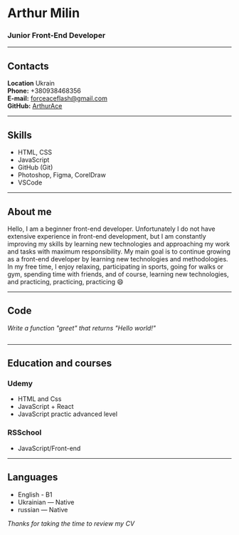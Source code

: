 # Arthur Milin
### Junior Front-End Developer
---
## Contacts  
**Location** Ukrain  
**Phone:** +380938468356  
**E-mail:** [forceaceflash@gmail.com](forceaceflash@gmail.com)  
**GitHub:** [ArthurAce](https://github.com/ArthurAce)

---
## Skills
- HTML, CSS  
- JavaScript  
- GitHub (Git)  
- Photoshop, Figma, CorelDraw
- VSCode

---
## About me  
Hello, I am a beginner front-end developer. Unfortunately I do not have extensive experience in front-end development, but I am constantly improving my skills by learning new technologies and approaching my work and tasks with maximum responsibility. My main goal is to continue growing as a front-end developer by learning new technologies and methodologies. In my free time, I enjoy relaxing, participating in sports, going for walks or gym, spending time with friends, and of course, learning new technologies, and practicing, practicing, practicing :smile:

---
## Code
*Write a function "greet" that returns "Hello world!"*

```javascript

```
---
## Education and courses 
### Udemy  
- HTML and Css  
- JavaScript + React  
- JavaScript practic advanced level
### RSSchool  
- JavaScript/Front-end

---  
## Languages
- English - B1
- Ukrainian — Native
- russian — Native  


*Thanks for taking the time to review my CV* 

